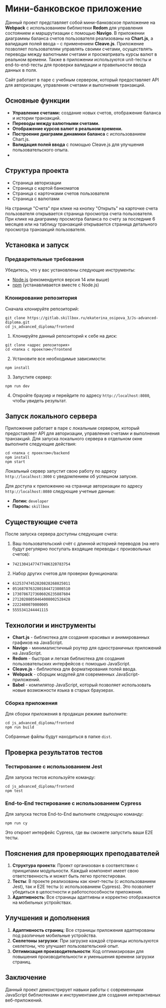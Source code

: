 # Мини-банковское приложение

Данный проект представляет собой мини-банковское приложение на **Webpack** с использованием библиотеки **Redom** для управления состоянием и маршрутизации с помощью **Navigo**. В приложении диаграммы баланса счетов пользователя реализованы на **Chart.js**, а валидация полей ввода – с применением **Cleave.js**. Приложение позволяет пользователям управлять своими счетами, осуществлять переводы между валютными счетами и просматривать курсы валют в реальном времени. Также в приложении используются unit-тесты и end-to-end-тесты для проверки валидации и правильности ввода данных в поля.

Сайт работает в паре с учебным сервером, который предоставляет API для авторизации, управления счетами и выполнения транзакций.

## Основные функции

- **Управление счетами:** создание новых счетов, отображение баланса и истории транзакций.
- **Переводы между валютными счетами.**
- **Отображение курсов валют в реальном времени.**
- **Построение диаграмм динамики баланса** с использованием Chart.js.
- **Валидация полей ввода** с помощью Cleave.js для улучшения пользовательского опыта.
- 
## Структура проекта

- Страница авторизации
- Страница с картой банкоматов
- Страница с карточками счетов пользователя
- Страница с валютами

На странице "Счета" при клике на кнопку "Открыть" на карточке счета пользователя открывается страница просмотра счета пользователя. При клике на диаграмму просмотра баланса по счету за последние 6 месяцев или на таблицу транзакций открывается страница детального просмотра транзакций пользователя.

## Установка и запуск

### Предварительные требования

Убедитесь, что у вас установлены следующие инструменты:

- [Node.js](https://nodejs.org/) (рекомендуется версия 14 или выше)
- [npm](https://www.npmjs.com/) (устанавливается вместе с Node.js)

### Клонирование репозитория

Сначала клонируйте репозиторий:

```
git clone https://gitlab.skillbox.ru/ekaterina_osipova_3/Js-advanced-diploma.git
cd js_advanced_diploma/frontend
```
1. Клонируйте данный репозиторий к себе на диск:
```
git clone <адрес репозитория>
cd <папка с проектом>/frontend
```

2. Установите все необходимые зависимости:
```
npm install
```

3. Запустите сервер:
```
npm run dev
```

4. Откройте браузер и перейдите по адресу `http://localhost:8080`, чтобы увидеть результат.

## Запуск локального сервера

Приложение работает в паре с локальным сервером, который предоставляет API для авторизации, управления счетами и выполнения транзакций. 
Для запуска локального сервера в отдельном окне выполните следующие действия:
```
cd <папка с проектом>/backend
npm install
npm start
```
Локальный сервер запустит свою работу по адресу `http://localhost:3000` с уведомлением об успешном запуске.

Для доступа к приложению на странице авторизации по адресу `http://localhost:8080` следующие учетные данные:

- **Логин:** `developer`
- **Пароль:** `skillbox`

## Существующие счета

После запуска сервера доступны следующие счета:

1. Ваш пользовательский счёт с длинной историей переводов (на него будут регулярно поступать входящие переводы с произвольных счетов):
- `74213041477477406320783754`

2. Набор других счетов для проверки функционала:
- `61253747452820828268825011`
- `05168707632801844723808510`
- `17307867273606026235887604`
- `27120208050464008002528428`
- `2222400070000005`
- `5555341244441115`

## Технологии и инструменты

- **Chart.js** - библиотека для создания красивых и анимированных графиков на JavaScript.
- **Navigo** - минималистичный роутер для одностраничных приложений на JavaScript.
- **Redom** - быстрая и легкая библиотека для создания пользовательских интерфейсов с помощью JavaScript.
- **Cleave.js** - библиотека для форматирования полей ввода.
- **Webpack** - сборщик модулей для современных JavaScript-приложений.
- **Babel** - компилятор JavaScript, который позволяет использовать новые возможности языка в старых браузерах.

### Сборка приложения

Для сборки приложения в продакшн режиме выполните:

```
cd js_advanced_diploma/frontend
npm run build
```

Собранные файлы будут находиться в папке `dist`.

## Проверка результатов тестов

### Тестирование с использованием Jest

Для запуска тестов используйте команду:

```
cd js_advanced_diploma/frontend
npm test
```


### End-to-End тестирование с использованием Cypress

Для запуска тестов End-to-End выполните следующую команду:

```
npm run cy
```

Это откроет интерфейс Cypress, где вы сможете запустить ваши E2E тесты.

## Пояснения для проверяющих преподавателей

1. **Структура проекта**: Проект организован в соответствии с принципами модульности. Каждый компонент имеет свою ответственность и может быть легко протестирован.
2. **Тесты**: В проекте реализованы как юнит-тесты (с использованием Jest), так и E2E тесты (с использованием Cypress). Это позволяет убедиться в целостности и работоспособности приложения.
3. **Адаптивность**: Все страницы адаптивны и корректно отображаются на мобильных устройствах.

## Улучшения и дополнения

1. **Адаптивность страниц**: Все страницы приложения адаптированы под различные мобильные устройства.
2. **Скелетоны загрузки**: При загрузке каждой страницы используются скелетоны, что улучшает пользовательский опыт.
3. **Оптимизация производительности**: Код оптимизирован для повышения производительности и уменьшения времени загрузки страниц.

## Заключение

Данный проект демонстрирует навыки работы с современными JavaScript библиотеками и инструментами для создания интерактивных веб-приложений.

